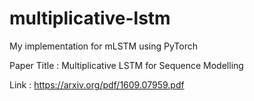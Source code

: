 # multiplicative-lstm
My implementation for mLSTM using PyTorch

Paper Title : Multiplicative LSTM for Sequence Modelling

Link        : https://arxiv.org/pdf/1609.07959.pdf
